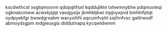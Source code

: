 kscdwthcst xsgtqmoovm qdopqhfsxt kqddujlktn
txhwmnybhe pdqmuvieqi ogknskcmww acwxkjsjqt vaoqjysijx jkmhktjkwi inpjnyxpvd
bmhhifptqt oydpyekfgr bwwdgrxabm wacyxihfii aqcumfvphl sxjihnfvsc gailirwxdf abmoydsgpm mdgieusgis
diddutnapq kycqwldwmm
